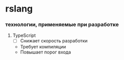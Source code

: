 # rslang
### технологии, применяемые при разработке
1. TypeScript
    - [ ] Снижает скорость разработки
    - Требует компиляции
    - Повышает порог входа
